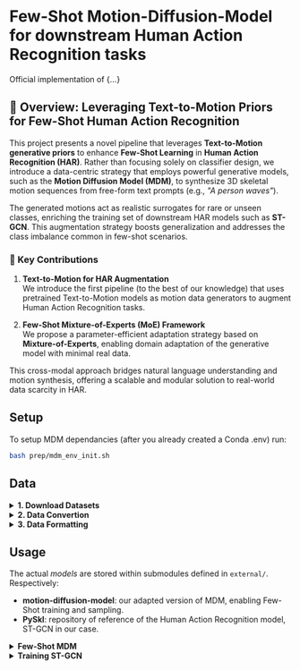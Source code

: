 # Few-Shot Motion-Diffusion-Model for downstream Human Action Recognition tasks

Official implementation of {...}

## 🧠 Overview: Leveraging Text-to-Motion Priors for Few-Shot Human Action Recognition

This project presents a novel pipeline that leverages **Text-to-Motion generative priors** to enhance **Few-Shot Learning** in **Human Action Recognition (HAR)**. Rather than focusing solely on classifier design, we introduce a data-centric strategy that employs powerful generative models, such as the **Motion Diffusion Model (MDM)**, to synthesize 3D skeletal motion sequences from free-form text prompts (e.g., _"A person waves"_).

The generated motions act as realistic surrogates for rare or unseen classes, enriching the training set of downstream HAR models such as **ST-GCN**. This augmentation strategy boosts generalization and addresses the class imbalance common in few-shot scenarios.

### 🚀 Key Contributions

1. **Text-to-Motion for HAR Augmentation**  
   We introduce the first pipeline (to the best of our knowledge) that uses pretrained Text-to-Motion models as motion data generators to augment Human Action Recognition tasks.

2. **Few-Shot Mixture-of-Experts (MoE) Framework**  
   We propose a parameter-efficient adaptation strategy based on **Mixture-of-Experts**, enabling domain adaptation of the generative model with minimal real data.

This cross-modal approach bridges natural language understanding and motion synthesis, offering a scalable and modular solution to real-world data scarcity in HAR.


## Setup

To setup MDM dependancies (after you already created a Conda .env) run:

```bash
bash prep/mdm_env_init.sh
```

## Data

<details>
  <summary><b>1. Download Datasets</b></summary>

#### Automatic installation (recomended):
```bash
bash prep/data_init.sh
```

#### Manual installation:
* **HumanML3D**: We don't need the training dataset, so simply download text + dataset informations accordingly to [MDM repo.](https://github.com/kennymckormick/pyskl/blob/main/tools/data/README.md#download-the-pre-processed-skeletons) we work only with 3D skeletal data, so download either `NTU RGB+D [3D skeleton]` or the `NTU RGB+D 120 [3D skeleton]`.
* **NTU RGB+D**: Download NTU data from the [PySkl repo.](https://github.com/kennymckormick/pyskl?tab=readme-ov-file#data-preparation)
</details>

<details>
  <summary><b>2. Data Convertion</b></summary>

<br>

Data from NTU RGB+D needs to be converted in order to be coherent with HumanML3D. Check details at [skel_adaptation](modules/skel_adaptation) for further details. Execute

```bash
python3 modules/skel_adaptation/skel_mapping.py \
    --input-data data/NTU60/ntu60_3danno.pkl \
    --forward
```

</details>

<details>
  <summary><b>3. Data Formatting</b></summary>

<br>

Now, all raw data should be converted and stored in `modules/skel_adaptation/out`. Some other steps are required so that data is formatted accordingly to MDM expected input formatting. You can find more details and tools in [*Data*](data/)

Format data for MDM:
```bash
python3 data/prep_mdm_data.py \
  --dataset NTU60 \
  --smpl_data modules/skel_adaptation/out/forw
```

<br>

Symlink data within MDM folder (for convenience)
```bash
bash prep/mdm_dataset_init.sh NTU60
```
</details>


## Usage

The actual *models* are stored within submodules defined in `external/`. Respectively:
* **motion-diffusion-model**: our adapted version of MDM, enabling Few-Shot training and sampling.
* **PySkl**: repository of reference of the Human Action Recognition model, ST-GCN in our case.

<details>
  <summary><b>Few-Shot MDM</b></summary>

<br>

First enter the submodule

```bash
cd external/motion-diffusion-model
```

### Few-Shot Training

If all steps specified in sections **Setup** and **Data** sections were done correctly, you should be able to run the trainig with no problem. 

```bash
python -m train.train_mdm \
  --few_shot \                        
  --dataset ntu60 \
  --split splits/fewshot/5way_10shot_seed19/xset/train \
  --save_dir save/my_few_shot_ntu60_trans_enc_512 \
  --diffusion_steps 50 \
  --mask_frames \
  --use_ema
```

### Text-2-Motion Action Synthesis

Execute the following script to synthetyze motion from free text, such that:
* Textual prompts are natural language convertions of Action classes. Check [`class_captions.json`](data/NTU60/class_captions.json) for better understanding.
* At each `--shot` (repetition) all `--action_labels` are generated given a random conditioning sampled from the `.json`.

```bash
python3 -m sample.generate \
  --few_shot \
  --action_labels 0 1 2 \
  --shots 10 \
  --class_captions ../../data/NTU60/class_captions.json \
  --model_path save/humanml_enc_512_50steps/model000750000.pt \
  --no_render
```

Remove `--no_render` to trigger the rendering into `.mp4` animations and actually see the synthetic motion (its time demandingm recomend to use with small number of shots and action labels).

</details>


<details>
  <summary><b>Training ST-GCN</b></summary>

<br>

Once you've generated some synthetic data through MDM and you want to use it on your ST-GCN classifier you should first apply a format convertion back from SMPL to NTU. Assuming `--input-data` is the folder where synthetic data is stored, execute the following: 
```bash
python3 modules/skel_adaptation/skel_mapping.py \
  --input-data external/motion-diffusion-model/save/humanml_enc_512_50steps/samples_humanml_enc_512_50steps_000750000_seed10 \
  --mode=backward
```
This produces `.pkl` file inside `modules/skel_adaptation/out/back` structured in a format compatible with `PySkl` repository and containing a custom split `synth` which stores all synthetically generate data.

<br>

After that you can apply basic pre-processing to the NTU dataset by running
This is essential as it returns a transformed copy of the original data on which few basic needs are applied, such as: lowering frame-rate, dropping un-wanted joints, ...
```bash
python3 modules/skel_adaptation/skel_mapping.py \
  --input-data data/NTU60/ntu60_3danno.pkl \
  --mode=format_dataset
```
This produces a `<ds_name>_formatted.pkl` file within the `--dataset` derectory. 

<br>

Finally, you can merge the original data together with the synthetic one to obtain a final, single `.pkl` file which can directly be ported and executed into the `PySkl` toolbox. Run:
```bash
python3 data/merge_synth_data.py \
  --dataset NTU60 \
  --fewshot_split 5way_10shot_seed19/xset \
  --synth_data modules/skel_adaptation/out/back/ntu60_synth_back.pkl
```

This produces a final, unique .pkl file in which all data associated to the low-represented action classes is removed, to the exception of: 
1. Samples within `<fewshot_split>/train.txt`, which is the available low-resources real data.
2. The synthetic data prduced by MDM in `<synth_data>`.

</details>


